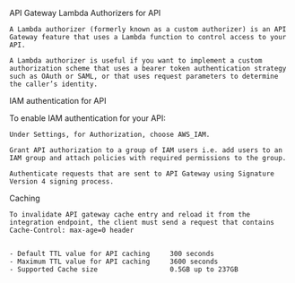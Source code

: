 API Gateway
Lambda Authorizers for API

    A Lambda authorizer (formerly known as a custom authorizer) is an API Gateway feature that uses a Lambda function to control access to your API.

    A Lambda authorizer is useful if you want to implement a custom authorization scheme that uses a bearer token authentication strategy such as OAuth or SAML, or that uses request parameters to determine the caller’s identity.

IAM authentication for API

To enable IAM authentication for your API:

    Under Settings, for Authorization, choose AWS_IAM.

    Grant API authorization to a group of IAM users i.e. add users to an IAM group and attach policies with required permissions to the group.

    Authenticate requests that are sent to API Gateway using Signature Version 4 signing process.

Caching

    To invalidate API gateway cache entry and reload it from the integration endpoint, the client must send a request that contains Cache-Control: max-age=0 header

  	 
    - Default TTL value for API caching 	300 seconds
    - Maximum TTL value for API caching 	3600 seconds
    - Supported Cache size 	                0.5GB up to 237GB
